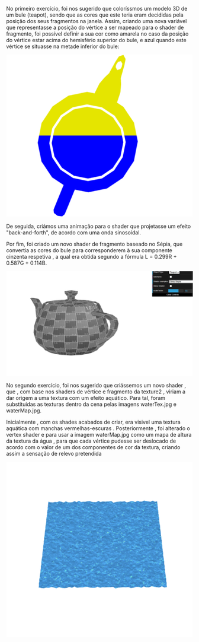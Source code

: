 No primeiro exercício, foi nos sugerido que coloríssmos um modelo 3D de um bule (teapot), sendo que as cores que este teria eram decididas pela posição dos seus fragmentos na janela.
Assim, criando uma nova variável que representasse a posição do vértice a ser mapeado para o shader de fragmento, foi possível definir a sua cor como amarela no caso da posição do vértice estar acima do hemisfério superior do bule, e azul quando este vértice se situasse na metade inferior do bule:

![Screenshot 1](screenshots/coloredteapot.png)

De seguida, criámos uma animação para o shader que projetasse um efeito "back-and-forth", de acordo com uma onda sinosoidal.

Por fim, foi criado um novo shader de fragmento baseado no Sépia, que convertia as cores do bule para corresponderem à sua componente cinzenta respetiva , a qual era obtida segundo a fórmula L = 0.299R + 0.587G + 0.114B.

![Screenshot 2](screenshots/sepiateapot.png)

No segundo exercício, foi nos sugerido que criássemos um novo shader , que , com base nos shaders de vértice e fragmento da texture2 , viriam a dar origem a uma textura com um efeito aquático. Para tal,
foram substituidas as texturas dentro da cena pelas imagens  waterTex.jpg e waterMap.jpg. 

Inicialmente , com os shades acabados de criar, era visivel uma textura aquática com manchas vermelhas-escuras . Posteriormente , foi alterado o vertex shader e para usar a imagem waterMap.jpg como um mapa de altura da textura da água , para que cada vértice pudesse ser deslocado de acordo com o valor de um dos componentes de cor da textura, criando assim a sensação de relevo pretendida

![Screenshot 3](screenshots/water_animation.png)

